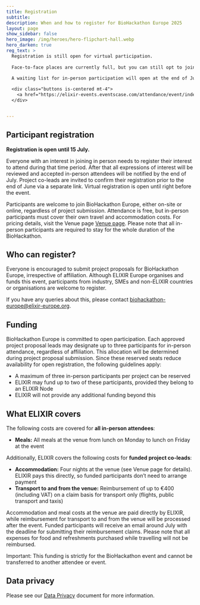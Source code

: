 ```yaml
---
title: Registration
subtitle:
description: When and how to register for BioHackathon Europe 2025
layout: page
show_sidebar: false
hero_image: /img/heroes/hero-flipchart-hall.webp
hero_darken: true
reg_text: >
  Registration is still open for virtual participation. 
  
  Face-to-face places are currently full, but you can still opt to join us online. 
  
  A waiting list for in-person participation will open at the end of July.

  <div class="buttons is-centered mt-4">
    <a href="https://elixir-events.eventscase.com/attendance/event/index/45232/EN?step=login" class="button is-size-5">Register now (virtual)</a>
  </div>


---
```


## Participant registration

**Registration is open until 15 July.** 

Everyone with an interest in joining in person needs to register their interest to attend during that time period. After that all expressions of interest will be reviewed and accepted in-person attendees will be notified by the end of July. Project co-leads are invited to confirm their registration prior to the end of June via a separate link. Virtual registration is open until right before the event.

Participants are welcome to join BioHackathon Europe, either on-site or online, regardless of project submission. Attendance is free, but in-person participants must cover their own travel and accommodation costs. For pricing details, visit the Venue page [Venue page](/venue/). Please note that all in-person participants are required to stay for the whole duration of the BioHackathon.

## Who can register?
Everyone is encouraged to submit project proposals for BioHackathon Europe, irrespective of affiliation. Although ELIXIR Europe organises and funds this event, participants from industry, SMEs and non-ELIXIR countries or organisations are welcome to register. 

If you have any queries about this, please contact <biohackathon-europe@elixir-europe.org>.

## Funding 

BioHackathon Europe is committed to open participation. Each approved project proposal leads may designate up to three participants for in-person attendance, regardless of affiliation. This allocation will be determined during project proposal submission. Since these reserved seats reduce availability for open registration, the following guidelines apply:
  * A maximum of three in-person participants per project can be reserved
  * ELIXIR may fund up to two of these participants, provided they belong to an ELIXIR Node
  * ELIXIR will not provide any additional funding beyond this

## What ELIXIR covers

The following costs are covered for **all in-person attendees**: 
  * **Meals:** All meals at the venue from lunch on Monday to lunch on Friday at the event

Additionally, ELIXIR covers the following costs for **funded project co-leads**:
  * **Accommodation:** Four nights at the venue (see Venue page for details). ELIXIR pays this directly, so funded participants don’t need to arrange payment
  * **Transport to and from the venue:** Reimbursement of up to €400 (including VAT) on a claim basis for transport only (flights, public transport and taxis)

Accommodation and meal costs at the venue are paid directly by ELIXIR, while reimbursement for transport to and from the venue will be processed after the event. Funded participants will receive an email around July with the deadline for submitting their reimbursement claims. Please note that all expenses for food and refreshments purchased while travelling will not be reimbursed.

Important: This funding is strictly for the BioHackathon event and cannot be transferred to another attendee or event.

## Data privacy
Please see our [Data Privacy]([https://elixir-europe.org/events/code-of-conduct](https://drive.google.com/file/d/1Fk487FZ4I3QRuXV_HTIbiWX_XiGoDehz/view)) document for more information.
